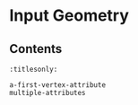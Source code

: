 Input Geometry
==============

Contents
--------

```{toctree}
:titlesonly:

a-first-vertex-attribute
multiple-attributes
```
